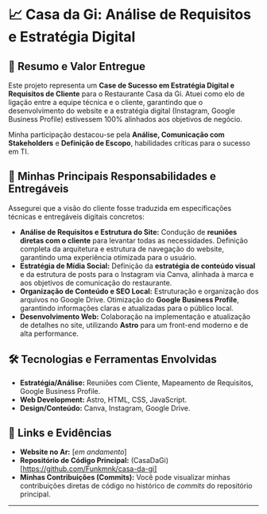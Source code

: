# 📈 Casa da Gi: Análise de Requisitos e Estratégia Digital

## 🌟 Resumo e Valor Entregue

Este projeto representa um **Case de Sucesso em Estratégia Digital e Requisitos de Cliente** para o Restaurante Casa da Gi. Atuei como elo de ligação entre a equipe técnica e o cliente, garantindo que o desenvolvimento do website e a estratégia digital (Instagram, Google Business Profile) estivessem 100% alinhados aos objetivos de negócio.

Minha participação destacou-se pela **Análise, Comunicação com Stakeholders** e **Definição de Escopo**, habilidades críticas para o sucesso em TI.

## 🎯 Minhas Principais Responsabilidades e Entregáveis

Assegurei que a visão do cliente fosse traduzida em especificações técnicas e entregáveis digitais concretos:

* **Análise de Requisitos e Estrutura do Site:** Condução de **reuniões diretas com o cliente** para levantar todas as necessidades. Definição completa da arquitetura e estrutura de navegação do website, garantindo uma experiência otimizada para o usuário.
* **Estratégia de Mídia Social:** Definição da **estratégia de conteúdo visual** e da estrutura de posts para o Instagram via Canva, alinhada à marca e aos objetivos de comunicação do restaurante.
* **Organização de Conteúdo e SEO Local:** Estruturação e organização dos arquivos no Google Drive. Otimização do **Google Business Profile**, garantindo informações claras e atualizadas para o público local.
* **Desenvolvimento Web:** Colaboração na implementação e atualização de detalhes no site, utilizando **Astro** para um front-end moderno e de alta performance.

## 🛠️ Tecnologias e Ferramentas Envolvidas

* **Estratégia/Análise:** Reuniões com Cliente, Mapeamento de Requisitos, Google Business Profile.
* **Web Development:** Astro, HTML, CSS, JavaScript.
* **Design/Conteúdo:** Canva, Instagram, Google Drive.

## 🔗 Links e Evidências

* **Website no Ar:** [*em andamento*]
* **Repositório de Código Principal:** (CasaDaGi)[https://github.com/Funkmnk/casa-da-gi]
* **Minhas Contribuições (Commits):** Você pode visualizar minhas contribuições diretas de código no histórico de *commits* do repositório principal.

---
